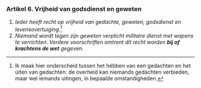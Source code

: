 ### Artikel 6. Vrijheid van godsdienst en geweten
1. *Ieder heeft recht op vrijheid van gedachte, geweten, godsdienst en levensovertuiging.*[^1]
2. *Niemand wordt tegen zijn geweten verplicht militaire dienst met wapens te verrichten. Verdere voorschriften omtrent dit recht worden **bij of krachtens de wet** gegeven.*

[^1]: Ik maak hier onderscheid tussen het hébben van een gedachten en het úíten van gedachten: de overheid kan niemands gedachten verbieden, maar wel iemands uitingen, in bepaalde omstandigheden.
